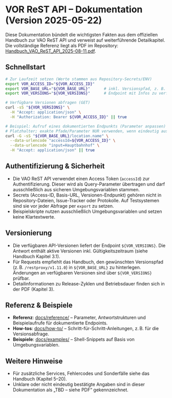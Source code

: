 # VOR ReST API – Dokumentation (Version 2025-05-22)

Diese Dokumentation bündelt die wichtigsten Fakten aus dem offiziellen Handbuch zur VAO ReST API und verweist auf weiterführende Detailkapitel. Die vollständige Referenz liegt als PDF im Repository: [Handbuch_VAO_ReST_API_2025-08-11.pdf](docs/Handbuch_VAO_ReST_API_2025-08-11.pdf).

## Schnellstart

```bash
# Zur Laufzeit setzen (Werte stammen aus Repository-Secrets/ENV)
export VOR_ACCESS_ID="${VOR_ACCESS_ID}"
export VOR_BASE_URL="${VOR_BASE_URL}"      # inkl. Versionspfad, z. B. /restproxy/<version>
export VOR_VERSIONS="${VOR_VERSIONS}"      # Endpoint mit Infos zu verfügbaren API-Versionen

# Verfügbare Versionen abfragen (GET)
curl -sS "${VOR_VERSIONS}" \
  -H "Accept: application/json" \
  -H "Authorization: Bearer ${VOR_ACCESS_ID}" || true

# Beispiel: Aufruf eines dokumentierten Endpunkts (Parameter anpassen)
# Platzhalter; exakte Pfade/Parameter NUR verwenden, wenn eindeutig aus der PDF extrahiert
curl -G -sS "${VOR_BASE_URL}/location.name" \
  --data-urlencode "accessId=${VOR_ACCESS_ID}" \
  --data-urlencode "input=Hauptbahnhof" \
  -H "Accept: application/json" || true
```

## Authentifizierung & Sicherheit

- Die VAO ReST API verwendet einen Access Token (`accessId`) zur Authentifizierung. Dieser wird als Query-Parameter übertragen und darf ausschließlich aus sicheren Umgebungsvariablen stammen.
- Secrets (Access-ID, Basis-URL, Versionen-Endpunkt) gehören nicht in Repository-Dateien, Issue-Tracker oder Protokolle. Auf Testsystemen sind sie vor jeder Abfrage per `export` zu setzen.
- Beispielskripte nutzen ausschließlich Umgebungsvariablen und setzen keine Klartextwerte.

## Versionierung

- Die verfügbaren API-Versionen liefert der Endpoint `${VOR_VERSIONS}`. Die Antwort enthält aktive Versionen inkl. Gültigkeitszeitraum (siehe Handbuch Kapitel 3.1).
- Für Requests empfiehlt das Handbuch, den gewünschten Versionspfad (z. B. `/restproxy/v1.11.0`) in `${VOR_BASE_URL}` zu hinterlegen. Änderungen an verfügbaren Versionen sind über `${VOR_VERSIONS}` prüfbar.
- Detailinformationen zu Release-Zyklen und Betriebsdauer finden sich in der PDF (Kapitel 3).

## Referenz & Beispiele

- **Referenz**: [docs/reference/](docs/reference/) – Parameter, Antwortstrukturen und Beispielaufrufe für dokumentierte Endpoints.
- **How-tos**: [docs/how-to/](docs/how-to/) – Schritt-für-Schritt-Anleitungen, z. B. für die Versionsabfrage.
- **Beispiele**: [docs/examples/](docs/examples/) – Shell-Snippets auf Basis von Umgebungsvariablen.

## Weitere Hinweise

- Für zusätzliche Services, Fehlercodes und Sonderfälle siehe das Handbuch (Kapitel 5–20).
- Unklare oder nicht eindeutig bestätigte Angaben sind in dieser Dokumentation als „TBD – siehe PDF“ gekennzeichnet.
